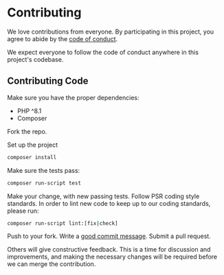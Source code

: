 # Contributing

We love contributions from everyone. By participating in this project, you agree to abide by the [code of conduct].

  [code of conduct]: https://github.com/brandon14/fossabot-commander-laravel/blobs/master/.github/CODE_OF_CONDUCT.md

We expect everyone to follow the code of conduct anywhere in this project's codebase.

## Contributing Code

Make sure you have the proper dependencies:

- PHP ^8.1
- Composer

Fork the repo.

Set up the project

```bash
composer install
```

Make sure the tests pass:

```bash
composer run-script test
```

Make your change, with new passing tests. Follow PSR coding style standards. In order to lint new code
to keep up to our coding standards, please run:

```bash
composer run-script lint:[fix|check]
```

Push to your fork. Write a [good commit message][commit]. Submit a pull request.

  [commit]: http://tbaggery.com/2008/04/19/a-note-about-git-commit-messages.html

Others will give constructive feedback. This is a time for discussion and improvements, and making the necessary changes
will be required before we can merge the contribution.
